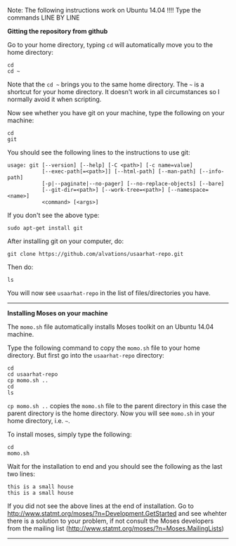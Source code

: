 Note: The following instructions work on Ubuntu 14.04 !!!! Type the commands LINE BY LINE

**Gitting the repository from github**

Go to your home directory, typing `cd` will automatically move you to the home directory:

```
cd
cd ~
```

Note that the `cd ~` brings you to the same home directory. The `~` is a shortcut for your home directory. It doesn't work in all circumstances so I normally avoid it when scripting.

Now see whether you have git on your machine, type the following on your machine:

```
cd
git
```
You should see the following lines to the instructions to use git:

```
usage: git [--version] [--help] [-C <path>] [-c name=value]
           [--exec-path[=<path>]] [--html-path] [--man-path] [--info-path]
           [-p|--paginate|--no-pager] [--no-replace-objects] [--bare]
           [--git-dir=<path>] [--work-tree=<path>] [--namespace=<name>]
           <command> [<args>]

```
If you don't see the above type:

```sudo apt-get install git```

After installing git on your computer, do:

```git clone https://github.com/alvations/usaarhat-repo.git```

Then do:

```
ls
```

You will now see `usaarhat-repo` in the list of files/directories you have.

----

**Installing Moses on your machine**

The `momo.sh` file automatically installs Moses toolkit on an Ubuntu 14.04 machine. 

Type the following command to copy the `momo.sh` file to your home directory. But first go into the `usaarhat-repo` directory:

```
cd
cd usaarhat-repo
cp momo.sh ..
cd
ls
```

`cp momo.sh ..`  copies the `momo.sh` file to the parent directory in this case the parent directory is the home directory. Now you will see `momo.sh` in your home directory, i.e. `~`.

To install moses, simply type the following:

```
cd
momo.sh
```

Wait for the installation to end and you should see the following as the last two lines:

```
this is a small house
this is a small house
```

If you did not see the above lines at the end of installation. Go to http://www.statmt.org/moses/?n=Development.GetStarted and see whehter there is a solution to your problem, if not consult the Moses developers from the mailing list (http://www.statmt.org/moses/?n=Moses.MailingLists)

----

